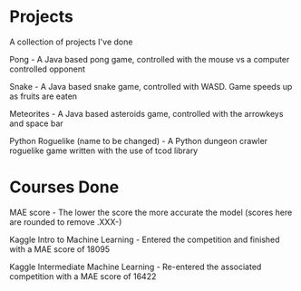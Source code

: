 # Projects
A collection of projects I've done

Pong - A Java based pong game, controlled with the mouse vs a computer controlled opponent

Snake - A Java based snake game, controlled with WASD. Game speeds up as fruits are eaten

Meteorites - A Java based asteroids game, controlled with the arrowkeys and space bar

Python Roguelike (name to be changed) - A Python dungeon crawler roguelike game written with the use of tcod library





# Courses Done
MAE score - The lower the score the more accurate the model (scores here are rounded to remove .XXX-)

Kaggle Intro to Machine Learning - Entered the competition and finished with a MAE score of 18095  

Kaggle Intermediate Machine Learning - Re-entered the associated competition with a MAE score of 16422

